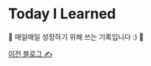 # Today I Learned

:seedling: 매일매일 성장하기 위해 쓰는 기록입니다 :) :seedling:


[이전 블로그 ✍️](https://pickyeaters.tistory.com)  
